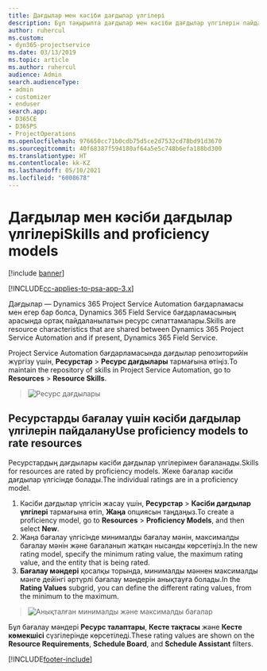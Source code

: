 ```yaml
---
title: Дағдылар мен кәсіби дағдылар үлгілері
description: Бұл тақырыпта дағдылар мен кәсіби дағдылар үлгілерін пайдалану жолы туралы ақпарат берілген.
author: ruhercul
ms.custom:
- dyn365-projectservice
ms.date: 03/13/2019
ms.topic: article
ms.author: ruhercul
audience: Admin
search.audienceType:
- admin
- customizer
- enduser
search.app:
- D365CE
- D365PS
- ProjectOperations
ms.openlocfilehash: 976650cc71b0cdb75d5ce2d7532cd78bd91d3670
ms.sourcegitcommit: 40f68387f594180af64a5e5c748b6efa188bd300
ms.translationtype: HT
ms.contentlocale: kk-KZ
ms.lasthandoff: 05/10/2021
ms.locfileid: "6008678"
---
```

# <a name="skills-and-proficiency-models"></a><span data-ttu-id="af1f0-103">Дағдылар мен кәсіби дағдылар үлгілері</span><span class="sxs-lookup"><span data-stu-id="af1f0-103">Skills and proficiency models</span></span>

[!include [banner](../includes/psa-now-project-operations.md)]

[!INCLUDE[cc-applies-to-psa-app-3.x](../includes/cc-applies-to-psa-app-3x.md)]

<span data-ttu-id="af1f0-104">Дағдылар — Dynamics 365 Project Service Automation бағдарламасы мен егер бар болса, Dynamics 365 Field Service бағдарламасының арасында ортақ пайдаланылатын ресурс сипаттамалары.</span><span class="sxs-lookup"><span data-stu-id="af1f0-104">Skills are resource characteristics that are shared between Dynamics 365 Project Service Automation and if present, Dynamics 365 Field Service.</span></span> 

<span data-ttu-id="af1f0-105">Project Service Automation бағдарламасында дағдылар репозиторийін жүргізу үшін, **Ресурстар** \> **Ресурс дағдылары** тармағына өтіңіз.</span><span class="sxs-lookup"><span data-stu-id="af1f0-105">To maintain the repository of skills in Project Service Automation, go to **Resources** \> **Resource Skills**.</span></span> 

> ![Ресурс дағдылары](media/Resource-Management-image84.png)

## <a name="use-proficiency-models-to-rate-resources"></a><span data-ttu-id="af1f0-107">Ресурстарды бағалау үшін кәсіби дағдылар үлгілерін пайдалану</span><span class="sxs-lookup"><span data-stu-id="af1f0-107">Use proficiency models to rate resources</span></span>

<span data-ttu-id="af1f0-108">Ресурстардың дағдылары кәсіби дағдылар үлгілерімен бағаланады.</span><span class="sxs-lookup"><span data-stu-id="af1f0-108">Skills for resources are rated by proficiency models.</span></span> <span data-ttu-id="af1f0-109">Жеке бағалар кәсіби дағдылар үлгісінде болады.</span><span class="sxs-lookup"><span data-stu-id="af1f0-109">The individual ratings are in a proficiency model.</span></span> 

1. <span data-ttu-id="af1f0-110">Кәсіби дағдылар үлгісін жасау үшін, **Ресурстар** \> **Кәсіби дағдылар үлгілері** тармағына өтіп, **Жаңа** опциясын таңдаңыз.</span><span class="sxs-lookup"><span data-stu-id="af1f0-110">To create a proficiency model, go to **Resources** \> **Proficiency Models**, and then select **New**.</span></span>
2. <span data-ttu-id="af1f0-111">Жаңа бағалау үлгісінде минималды бағалау мәнін, максималды бағалау мәнін және бағаланып жатқан нысанды көрсетіңіз.</span><span class="sxs-lookup"><span data-stu-id="af1f0-111">In the new rating model, specify the minimum rating value, the maximum rating value, and the entity that is being rated.</span></span>
3. <span data-ttu-id="af1f0-112">**Бағалау мәндері** қосалқы торында, минималды мәннен максималды мәнге дейінгі әртүрлі бағалау мәндерін анықтауға болады.</span><span class="sxs-lookup"><span data-stu-id="af1f0-112">In the **Rating Values** subgrid, you can define the different rating values, from the minimum to the maximum.</span></span>

> ![Анықталған минималды және максималды бағалар](media/Resource-Management-image85.png)

<span data-ttu-id="af1f0-114">Бұл бағалау мәндері **Ресурс талаптары**, **Кесте тақтасы** және **Кесте көмекшісі** сүзгілерінде көрсетіледі.</span><span class="sxs-lookup"><span data-stu-id="af1f0-114">These rating values are shown on the **Resource Requirements**, **Schedule Board**, and **Schedule Assistant** filters.</span></span>


[!INCLUDE[footer-include](../includes/footer-banner.md)]